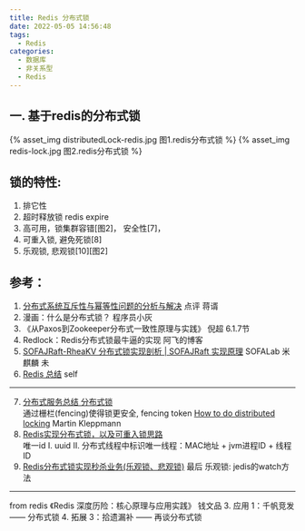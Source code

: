 ```yaml
---
title: Redis 分布式锁
date: 2022-05-05 14:56:48
tags:
  - Redis
categories: 
  - 数据库
  - 非关系型  
  - Redis
---
```



<p></p>
<!-- more -->


## 一. 基于redis的分布式锁   
{% asset_img distributedLock-redis.jpg 图1.redis分布式锁 %}
{% asset_img redis-lock.jpg 图2.redis分布式锁 %}


## 锁的特性:   

1. 排它性
2. 超时释放锁
   redis expire
3. 高可用，锁集群容错[图2]，
   安全性[7]，
4. 可重入锁, 避免死锁[8]
5. 乐观锁, 悲观锁[10][图2]


## 参考：

1. [分布式系统互斥性与幂等性问题的分析与解决](https://tech.meituan.com/2016/09/29/distributed-system-mutually-exclusive-idempotence-cerberus-gtis.html) 点评 蒋谞 
2. 漫画：什么是分布式锁？ 程序员小灰
3. 《从Paxos到Zookeeper分布式一致性原理与实践》 倪超 6.1.7节
4. Redlock：Redis分布式锁最牛逼的实现 阿飞的博客
5. [SOFAJRaft-RheaKV 分布式锁实现剖析 | SOFAJRaft 实现原理](https://mp.weixin.qq.com/s/ahcbgxWVVmRwrH9Y4-gXBA)   SOFALab 米麒麟 未
6. [Redis 总结](../../../../2016/11/12/redis/) self

---
7. [分布式服务总结 分布式锁](https://www.jianshu.com/p/31e85a18a9e7)  
   通过栅栏(fencing)使得锁更安全, fencing token
   [How to do distributed locking](http://martin.kleppmann.com/2016/02/08/how-to-do-distributed-locking.html) Martin Kleppmann  
8. [Redis实现分布式锁，以及可重入锁思路](https://www.jianshu.com/p/1c5c1a592088)   
   唯一id I. uuid  II. 分布式线程中标识唯一线程：MAC地址 + jvm进程ID + 线程ID  
10. [Redis分布式锁实现秒杀业务(乐观锁、悲观锁)](https://www.cnblogs.com/jasonZh/p/9522772.html)  最后
    乐观锁: jedis的watch方法

---
from redis
《Redis 深度历险：核心原理与应用实践》 钱文品
3. 应用 1：千帆竞发 —— 分布式锁
4. 拓展 3：拾遗漏补 —— 再谈分布式锁





